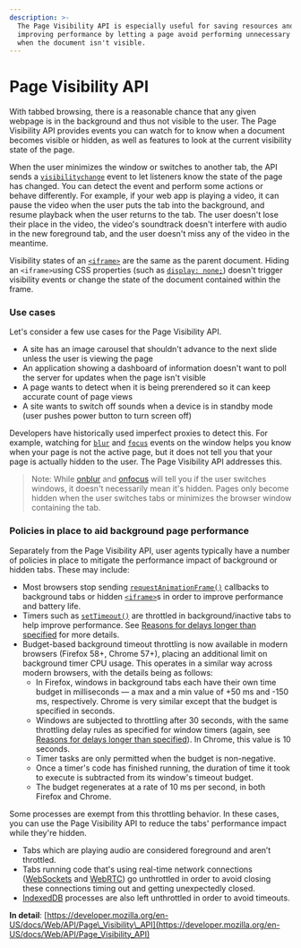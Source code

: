 ```yaml
---
description: >-
  The Page Visibility API is especially useful for saving resources and
  improving performance by letting a page avoid performing unnecessary tasks
  when the document isn't visible.
---
```


# Page Visibility API

With tabbed browsing, there is a reasonable chance that any given webpage is in the background and thus not visible to the user. The Page Visibility API provides events you can watch for to know when a document becomes visible or hidden, as well as features to look at the current visibility state of the page.

When the user minimizes the window or switches to another tab, the API sends a [`visibilitychange`](https://developer.mozilla.org/en-US/docs/Web/Events/visibilitychange) event to let listeners know the state of the page has changed. You can detect the event and perform some actions or behave differently. For example, if your web app is playing a video, it can pause the video when the user puts the tab into the background, and resume playback when the user returns to the tab. The user doesn't lose their place in the video, the video's soundtrack doesn't interfere with audio in the new foreground tab, and the user doesn't miss any of the video in the meantime.

Visibility states of an [`<iframe>`](https://developer.mozilla.org/en-US/docs/Web/HTML/Element/iframe) are the same as the parent document. Hiding an `<iframe>`using CSS properties \(such as [`display: none;`](https://developer.mozilla.org/en-US/docs/Web/CSS/display)\) doesn't trigger visibility events or change the state of the document contained within the frame.

### Use cases

Let's consider a few use cases for the Page Visibility API.

* A site has an image carousel that shouldn't advance to the next slide unless the user is viewing the page
* An application showing a dashboard of information doesn't want to poll the server for updates when the page isn't visible
* A page wants to detect when it is being prerendered so it can keep accurate count of page views
* A site wants to switch off sounds when a device is in standby mode \(user pushes power button to turn screen off\)

Developers have historically used imperfect proxies to detect this. For example, watching for [`blur`](https://developer.mozilla.org/en-US/docs/Web/Events/blur) and [`focus`](https://developer.mozilla.org/en-US/docs/Web/Events/focus) events on the window helps you know when your page is not the active page, but it does not tell you that your page is actually hidden to the user. The Page Visibility API addresses this.

> Note: While [onblur](https://developer.mozilla.org/en-US/docs/Web/API/GlobalEventHandlers/onblur) and [onfocus](https://developer.mozilla.org/en-US/docs/Web/API/GlobalEventHandlers/onfocus) will tell you if the user switches windows, it doesn't necessarily mean it's hidden. Pages only become hidden when the user switches tabs or minimizes the browser window containing the tab.

### Policies in place to aid background page performance

Separately from the Page Visibility API, user agents typically have a number of policies in place to mitigate the performance impact of background or hidden tabs. These may include:

* Most browsers stop sending [`requestAnimationFrame()`](https://developer.mozilla.org/en-US/docs/Web/API/Window/requestAnimationFrame) callbacks to background tabs or hidden [`<iframe>`](https://developer.mozilla.org/en-US/docs/Web/HTML/Element/iframe)s in order to improve performance and battery life.
* Timers such as [`setTimeout()`](https://developer.mozilla.org/en-US/docs/Web/API/WindowOrWorkerGlobalScope/setTimeout) are throttled in background/inactive tabs to help improve performance. See [Reasons for delays longer than specified](https://developer.mozilla.org/en-US/docs/Web/API/WindowOrWorkerGlobalScope/setTimeout#Reasons_for_delays_longer_than_specified) for more details.
* Budget-based background timeout throttling is now available in modern browsers \(Firefox 58+, Chrome 57+\), placing an additional limit on background timer CPU usage. This operates in a similar way across modern browsers, with the details being as follows:
  * In Firefox, windows in background tabs each have their own time budget in milliseconds — a max and a min value of +50 ms and -150 ms, respectively. Chrome is very similar except that the budget is specified in seconds.
  * Windows are subjected to throttling after 30 seconds, with the same throttling delay rules as specified for window timers \(again, see [Reasons for delays longer than specified](https://developer.mozilla.org/en-US/docs/Web/API/WindowOrWorkerGlobalScope/setTimeout#Reasons_for_delays_longer_than_specified)\). In Chrome, this value is 10 seconds.
  * Timer tasks are only permitted when the budget is non-negative.
  * Once a timer's code has finished running, the duration of time it took to execute is subtracted from its window's timeout budget.
  * The budget regenerates at a rate of 10 ms per second, in both Firefox and Chrome.

Some processes are exempt from this throttling behavior. In these cases, you can use the Page Visibility API to reduce the tabs' performance impact while they're hidden.

* Tabs which are playing audio are considered foreground and aren’t throttled.
* Tabs running code that's using real-time network connections \([WebSockets](https://developer.mozilla.org/en-US/docs/Web/API/WebSockets_API) and [WebRTC](https://developer.mozilla.org/en-US/docs/Web/API/WebRTC_API)\) go unthrottled in order to avoid closing these connections timing out and getting unexpectedly closed.
* [IndexedDB](https://developer.mozilla.org/en-US/docs/Web/API/IndexedDB_API) processes are also left unthrottled in order to avoid timeouts.

**In detail**: [https://developer.mozilla.org/en-US/docs/Web/API/Page\_Visibility\_API](https://developer.mozilla.org/en-US/docs/Web/API/Page_Visibility_API)

